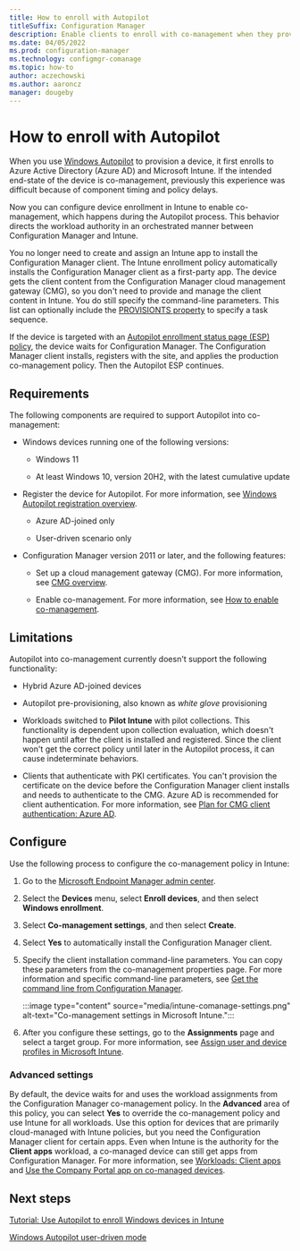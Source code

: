 ```yaml
---
title: How to enroll with Autopilot
titleSuffix: Configuration Manager
description: Enable clients to enroll with co-management when they provision with Windows Autopilot.
ms.date: 04/05/2022
ms.prod: configuration-manager
ms.technology: configmgr-comanage
ms.topic: how-to
author: aczechowski
ms.author: aaroncz
manager: dougeby
---
```


# How to enroll with Autopilot

<!-- Intune 5637106 -->

When you use [Windows Autopilot](../../autopilot/windows-autopilot.md) to provision a device, it first enrolls to Azure Active Directory (Azure AD) and Microsoft Intune. If the intended end-state of the device is co-management, previously this experience was difficult because of component timing and policy delays.

Now you can configure device enrollment in Intune to enable co-management, which happens during the Autopilot process. This behavior directs the workload authority in an orchestrated manner between Configuration Manager and Intune.

You no longer need to create and assign an Intune app to install the Configuration Manager client. The Intune enrollment policy automatically installs the Configuration Manager client as a first-party app. The device gets the client content from the Configuration Manager cloud management gateway (CMG), so you don't need to provide and manage the client content in Intune. You do still specify the command-line parameters. This list can optionally include the [PROVISIONTS property](../core/clients/deploy/about-client-installation-properties.md#provisionts) to specify a task sequence.

If the device is targeted with an [Autopilot enrollment status page (ESP) policy](../../intune/enrollment/windows-enrollment-status.md), the device waits for Configuration Manager. The Configuration Manager client installs, registers with the site, and applies the production co-management policy. Then the Autopilot ESP continues.

## Requirements

The following components are required to support Autopilot into co-management:

- Windows devices running one of the following versions:

  - Windows 11

  - At least Windows 10, version 20H2, with the latest cumulative update

- Register the device for Autopilot. For more information, see [Windows Autopilot registration overview](../../autopilot/registration-overview.md).

  - Azure AD-joined only

  - User-driven scenario only

- Configuration Manager version 2011 or later, and the following features:

  - Set up a cloud management gateway (CMG). For more information, see [CMG overview](../core/clients/manage/cmg/overview.md).

  - Enable co-management. For more information, see [How to enable co-management](how-to-enable.md).

## Limitations

Autopilot into co-management currently doesn't support the following functionality:

- Hybrid Azure AD-joined devices

- Autopilot pre-provisioning, also known as _white glove_ provisioning

- Workloads switched to **Pilot Intune** with pilot collections. This functionality is dependent upon collection evaluation, which doesn't happen until after the client is installed and registered. Since the client won't get the correct policy until later in the Autopilot process, it can cause indeterminate behaviors.

- Clients that authenticate with PKI certificates. You can't provision the certificate on the device before the Configuration Manager client installs and needs to authenticate to the CMG. Azure AD is recommended for client authentication. For more information, see [Plan for CMG client authentication: Azure AD](../core/clients/manage/cmg/plan-client-authentication.md#azure-ad).

## Configure

Use the following process to configure the co-management policy in Intune:

1. Go to the [Microsoft Endpoint Manager admin center](https://endpoint.microsoft.com/).

1. Select the **Devices** menu, select **Enroll devices**, and then select **Windows enrollment**.

1. Select **Co-management settings**, and then select **Create**.

1. Select **Yes** to automatically install the Configuration Manager client.

1. Specify the client installation command-line parameters. You can copy these parameters from the co-management properties page. For more information and specific command-line parameters, see [Get the command line from Configuration Manager](how-to-prepare-Win10.md#get-the-command-line-from-configuration-manager).

    :::image type="content" source="media/intune-comanage-settings.png" alt-text="Co-management settings in Microsoft Intune.":::

1. After you configure these settings, go to the **Assignments** page and select a target group. For more information, see [Assign user and device profiles in Microsoft Intune](../../intune/configuration/device-profile-assign.md).

### Advanced settings

By default, the device waits for and uses the workload assignments from the Configuration Manager co-management policy. In the **Advanced** area of this policy, you can select **Yes** to override the co-management policy and use Intune for all workloads. Use this option for devices that are primarily cloud-managed with Intune policies, but you need the Configuration Manager client for certain apps. Even when Intune is the authority for the **Client apps** workload, a co-managed device can still get apps from Configuration Manager. For more information, see [Workloads: Client apps](workloads.md#client-apps) and [Use the Company Portal app on co-managed devices](company-portal.md).

## Next steps

[Tutorial: Use Autopilot to enroll Windows devices in Intune](../../intune/enrollment/tutorial-use-autopilot-enroll-devices.md)

[Windows Autopilot user-driven mode](../../autopilot/user-driven.md)
